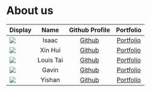 # About us
 Display                                             |   Name    |             Github Profile             |           Portfolio            
-----------------------------------------------------|:---------:|:--------------------------------------:|:------------------------------:
 ![](https://via.placeholder.com/100.png?text=Photo) |   Isaac   | [Github](https://github.com/isaaclks7) | [Portfolio](team/isaaclks7.md) |
 ![](https://via.placeholder.com/100.png?text=Photo) |  Xin Hui  |  [Github](https://github.com/xhuinn)   |  [Portfolio](team/xhuinn.md)   
 ![](https://via.placeholder.com/100.png?text=Photo) | Louis Tai | [Github](https://github.com/louistaii) | [Portfolio](team/louistaii.md)  
 ![](https://via.placeholder.com/100.png?text=Photo) |   Gavin   | [Github](https://github.com/tzqgav10)  | [Portfolio](team/tzqgav10.md)  
 ![](https://via.placeholder.com/100.png?text=Photo) |  Yishan   |  [Github](https://github.com/lys2333)  |  [Portfolio](team/lys2333.md)  
